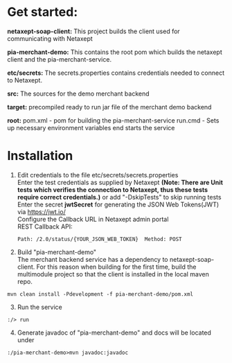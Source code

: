 # Get started:
**netaxept-soap-client:**
	This project builds the client used for communicating with Netaxept
	
**pia-merchant-demo:**
	This contains the root pom which builds the netaxept client and the pia-merchant-service.

**etc/secrets:**
	The secrets.properties contains credentials needed to connect to Netaxept. 

**src:**
	The sources for the demo merchant backend
	
**target:**
	precompiled ready to run jar file of the merchant demo backend
	
**root:**
	pom.xml	- pom for building the pia-merchant-service
	run.cmd - Sets up necessary environment variables end starts the service
	
# Installation
1) Edit credentials to the file etc/secrets/secrets.properties  
   Enter the test credentials as supplied by Netaxept **(Note: There are Unit tests which verifies the connection to Netaxept, thus these tests require correct credentials.)** or add "-DskipTests" to skip running tests  
   Enter the secret **jwtSecret** for generating the JSON Web Tokens(JWT) via https://jwt.io/  
   Configure the Callback URL in Netaxept admin portal  
   REST Callback API:  
   ```
   Path: /2.0/status/{YOUR_JSON_WEB_TOKEN}  Method: POST
   ```

2) Build "pia-merchant-demo"  
The merchant backend service has a dependency to netaxept-soap-client. For this reason when building for the first time,
build the multimodule project so that the client is installed in the local maven repo.
 
```
mvn clean install -Pdevelopment -f pia-merchant-demo/pom.xml
```

3) Run the service
```
:/> run
```

4) Generate javadoc of "pia-merchant-demo" and docs will be located under 
```
:/pia-merchant-demo>mvn javadoc:javadoc
